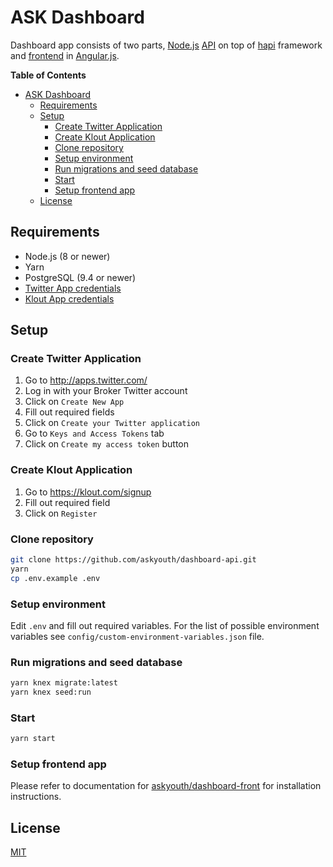 # ASK Dashboard

Dashboard app consists of two parts, [Node.js](https://nodejs.org/) [API](https://github.com/askyouth/dashboard-api) on top of [hapi](https://hapijs.com/) framework and [frontend](https://github.com/askyouth/dashboard-front) in [Angular.js](https://angularjs.org/).

<!-- markdown-toc start - Don't edit this section. Run M-x markdown-toc-refresh-toc -->
**Table of Contents**

- [ASK Dashboard](#ask-dashboard)
    - [Requirements](#requirements)
    - [Setup](#setup)
        - [Create Twitter Application](#create-twitter-application)
        - [Create Klout Application](#create-klout-application)
        - [Clone repository](#clone-repository)
        - [Setup environment](#setup-environment)
        - [Run migrations and seed database](#run-migrations-and-seed-database)
        - [Start](#start)
        - [Setup frontend app](#setup-frontend-app)
    - [License](#license)

<!-- markdown-toc end -->

## Requirements

* Node.js (8 or newer)
* Yarn
* PostgreSQL (9.4 or newer)
* [Twitter App credentials](https://apps.twitter.com/app/new)
* [Klout App credentials](https://developer.klout.com/apps)

## Setup

### Create Twitter Application

1. Go to http://apps.twitter.com/
2. Log in with your Broker Twitter account
3. Click on `Create New App`
4. Fill out required fields
5. Click on `Create your Twitter application`
6. Go to `Keys and Access Tokens` tab
7. Click on `Create my access token` button

### Create Klout Application

1. Go to https://klout.com/signup
2. Fill out required field
3. Click on `Register`

### Clone repository

```bash
git clone https://github.com/askyouth/dashboard-api.git 
yarn
cp .env.example .env
```

### Setup environment

Edit `.env` and fill out required variables. For the list of possible environment variables see `config/custom-environment-variables.json` file.

### Run migrations and seed database

```bash
yarn knex migrate:latest
yarn knex seed:run
```

### Start

```bash
yarn start
```

### Setup frontend app

Please refer to documentation for [askyouth/dashboard-front](https://github.com/askyouth/dashboard-front) for installation instructions.

## License

[MIT](https://github.com/askyouth/dashboard-api/blob/master/LICENSE)
